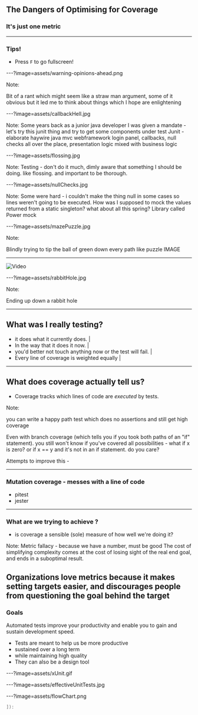 ## The Dangers of Optimising for Coverage
### It's just one metric

---
### Tips!

- Press `F` to go fullscreen!

---?image=assets/warning-opinions-ahead.png

Note:

Bit of a rant which might seem like a straw man argument, some of it obvious but it led me to think about things which I hope are enlightening



---?image=assets/callbackHell.jpg


Note:
Some years back as a junior java developer  I was given a mandate -let's try this junit thing and try to get some components under test
Junit - elaborate haywire java mvc webframework login panel, callbacks, null checks all over the place, presentation logic mixed with business logic




---?image=assets/flossing.jpg

Note:
Testing - don't do it much, dimly aware that something I should be doing. like flossing. and important to be thorough.


---?image=assets/nullChecks.jpg

Note:
Some were hard - i couldn't make the thing null in some cases so lines weren't going to be executed. How was I supposed to mock the values returned from a static singleton? what about all this spring? Library called Power mock


---?image=assets/mazePuzzle.jpg

Note:

Blindly trying to tip the ball of green down every path like puzzle IMAGE


---

![Video](https://www.youtube.com/watch?v=saCaZ3KvYgY)

---?image=assets/rabbitHole.jpg

Note:

Ending up down a rabbit hole

---
## What was I really testing?


- it does what it currently does.  |
- In the way that it does it now.  |
- you'd better not touch anything now or the test will fail. |
- Every line of coverage is weighted equally |

---
## What does coverage actually tell us?

- Coverage tracks which lines of code are *executed* by tests.


Note:

you can write a happy path test which does no assertions and still get high coverage

Even with branch coverage (which tells you if you took both paths of an "if" statement). you still won't know if you've covered all possibilities - what if x is zero? or if x == y and it's not in an if statement. do you care?

Attempts to improve this -

---
### Mutation coverage - messes with a line of code
- pitest
- jester

---
### What are we trying to achieve ?

- is coverage a sensible (sole) measure of how well we're doing it?

Note:
Metric fallacy - because we have a number, must be good
The cost of simplifying complexity comes at the cost of losing sight of the real end goal, and ends in a suboptimal result.

Organizations love metrics because it makes setting targets easier, and discourages people from questioning the goal behind the target
---

### Goals

Automated tests improve your productivity and enable you to gain and sustain development speed.

* Tests are meant to help us be more productive
* sustained over a long term
* while maintaining high quality
* They can also be a design tool

---?image=assets/xUnit.gif

---?image=assets/effectiveUnitTests.jpg

---?image=assets/flowChart.png

```scala
]​):
```
